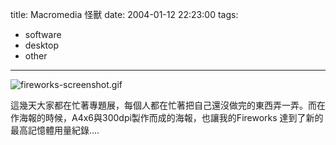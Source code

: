 title: Macromedia 怪獸
date: 2004-01-12 22:23:00
tags: 
- software
- desktop
- other
---

![fireworks-screenshot.gif](http://wshlab2.ee.kuas.edu.tw/personal/yurenju/archives/fireworks-screenshot.gif)

這幾天大家都在忙著專題展，每個人都在忙著把自己還沒做完的東西弄一弄。而在作海報的時候，A4x6與300dpi製作而成的海報，也讓我的Fireworks 達到了新的最高記憶體用量紀錄....